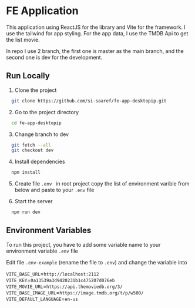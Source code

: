 # FE Application

This application using ReactJS for the library and Vite for the framework. I use the tailwind for app styling.
For the app data, I use the TMDB Api to get the list movie.

In repo I use 2 branch, the first one is master as the main branch, and the second one is dev for the development.

## Run Locally

1. Clone the project

```bash
  git clone https://github.com/si-saaref/fe-app-desktopip.git
```

2. Go to the project directory

```bash
  cd fe-app-desktopip
```

3. Change branch to dev

```bash
  git fetch --all
  git checkout dev
```

4. Install dependencies

```bash
  npm install
```

5. Create file `.env ` in root project copy the list of environment varible from below and paste to your `.env` file

6. Start the server

```bash
  npm run dev
```

## Environment Variables

To run this project, you have to add some variable name to your environment variable `.env` file

Edit file `.env-example` (rename the file to `.env`) and change the variable into

`VITE_BASE_URL`=`http://localhost:2112`\
`VITE_KEY`=`0a13539a3d9420231b1c475207d076eb`\
`VITE_MOVIE_URL`=`https://api.themoviedb.org/3/`\
`VITE_BASE_IMAGE_URL`=`https://image.tmdb.org/t/p/w500/`\
`VITE_DEFAULT_LANGUAGE`=`en-us`

